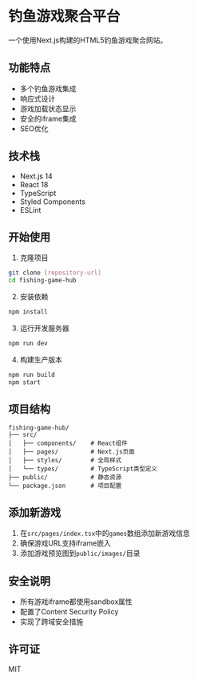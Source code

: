 # 钓鱼游戏聚合平台

一个使用Next.js构建的HTML5钓鱼游戏聚合网站。

## 功能特点

- 多个钓鱼游戏集成
- 响应式设计
- 游戏加载状态显示
- 安全的iframe集成
- SEO优化

## 技术栈

- Next.js 14
- React 18
- TypeScript
- Styled Components
- ESLint

## 开始使用

1. 克隆项目
```bash
git clone [repository-url]
cd fishing-game-hub
```

2. 安装依赖
```bash
npm install
```

3. 运行开发服务器
```bash
npm run dev
```

4. 构建生产版本
```bash
npm run build
npm start
```

## 项目结构

```
fishing-game-hub/
├── src/
│   ├── components/    # React组件
│   ├── pages/         # Next.js页面
│   ├── styles/        # 全局样式
│   └── types/         # TypeScript类型定义
├── public/            # 静态资源
└── package.json       # 项目配置
```

## 添加新游戏

1. 在`src/pages/index.tsx`中的`games`数组添加新游戏信息
2. 确保游戏URL支持iframe嵌入
3. 添加游戏预览图到`public/images/`目录

## 安全说明

- 所有游戏iframe都使用sandbox属性
- 配置了Content Security Policy
- 实现了跨域安全措施

## 许可证

MIT 